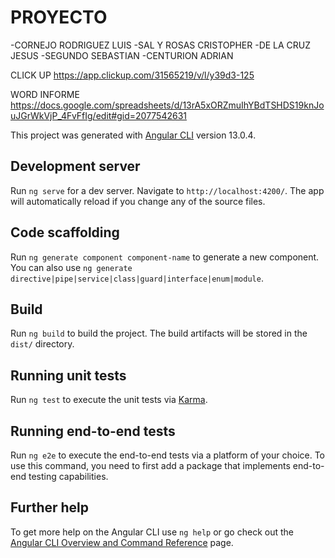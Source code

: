 # PROYECTO
-CORNEJO RODRIGUEZ LUIS
-SAL Y ROSAS CRISTOPHER
-DE LA CRUZ JESUS
-SEGUNDO SEBASTIAN
-CENTURION ADRIAN


CLICK UP
https://app.clickup.com/31565219/v/l/y39d3-125

WORD INFORME
https://docs.google.com/spreadsheets/d/13rA5xORZmuIhYBdTSHDS19knJouJGrWkVjP_4FvFfIg/edit#gid=2077542631

This project was generated with [Angular CLI](https://github.com/angular/angular-cli) version 13.0.4.

## Development server

Run `ng serve` for a dev server. Navigate to `http://localhost:4200/`. The app will automatically reload if you change any of the source files.

## Code scaffolding

Run `ng generate component component-name` to generate a new component. You can also use `ng generate directive|pipe|service|class|guard|interface|enum|module`.

## Build

Run `ng build` to build the project. The build artifacts will be stored in the `dist/` directory.

## Running unit tests

Run `ng test` to execute the unit tests via [Karma](https://karma-runner.github.io).

## Running end-to-end tests

Run `ng e2e` to execute the end-to-end tests via a platform of your choice. To use this command, you need to first add a package that implements end-to-end testing capabilities.

## Further help

To get more help on the Angular CLI use `ng help` or go check out the [Angular CLI Overview and Command Reference](https://angular.io/cli) page.
